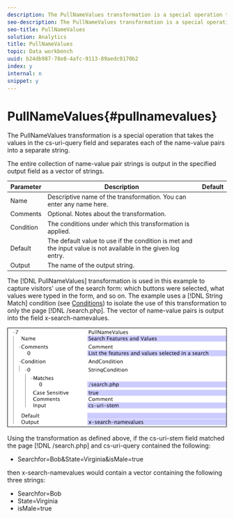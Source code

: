 ```yaml
---
description: The PullNameValues transformation is a special operation that takes the values in the cs-uri-query field and separates each of the name-value pairs into a separate string.
seo-description: The PullNameValues transformation is a special operation that takes the values in the cs-uri-query field and separates each of the name-value pairs into a separate string.
seo-title: PullNameValues
solution: Analytics
title: PullNameValues
topic: Data workbench
uuid: b24db987-78e8-4afc-9113-89aedc0170b2
index: y
internal: n
snippet: y
---
```


# PullNameValues{#pullnamevalues}

The PullNameValues transformation is a special operation that takes the values in the cs-uri-query field and separates each of the name-value pairs into a separate string.

 The entire collection of name-value pair strings is output in the specified output field as a vector of strings.

|  Parameter  | Description  | Default  |
|---|---|---|
|  Name  | Descriptive name of the transformation. You can enter any name here.  |  |
|  Comments  | Optional. Notes about the transformation.  |  |
|  Condition  | The conditions under which this transformation is applied.  |  |
|  Default  | The default value to use if the condition is met and the input value is not available in the given log entry.  |  |
|  Output  | The name of the output string.  |  |

The [!DNL PullNameValues] transformation is used in this example to capture visitors' use of the search form: which buttons were selected, what values were typed in the form, and so on. The example uses a [!DNL String Match] condition (see [Conditions](../../../../../home/c-dataset-const-proc/c-conditions/c-conditions.md#concept-9a576a00d5db48e7a599016c441e39e0)) to isolate the use of this transformation to only the page [!DNL /search.php]. The vector of name-value pairs is output into the field x-search-namevalues.

![](assets/cfg_TransformationType_PullNameValues.png)

Using the transformation as defined above, if the cs-uri-stem field matched the page [!DNL /search.php] and cs-uri-query contained the following:

* Searchfor=Bob&State=Virginia&isMale=true

then x-search-namevalues would contain a vector containing the following three strings:

* Searchfor=Bob 
* State=Virginia 
* isMale=true

